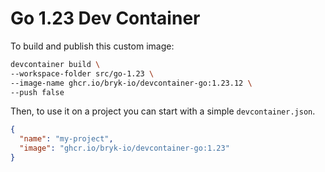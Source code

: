 # Go 1.23 Dev Container

To build and publish this custom image:

```bash
devcontainer build \
--workspace-folder src/go-1.23 \
--image-name ghcr.io/bryk-io/devcontainer-go:1.23.12 \
--push false
```

Then, to use it on a project you can start with a simple `devcontainer.json`.

```json
{
  "name": "my-project",
  "image": "ghcr.io/bryk-io/devcontainer-go:1.23"
}
```
